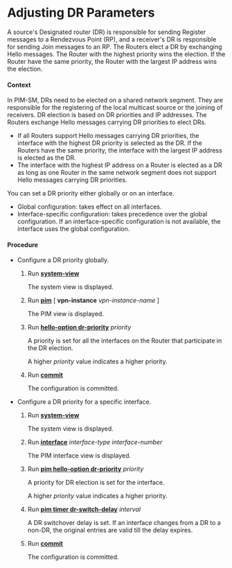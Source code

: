 Adjusting DR Parameters
=======================

A source's Designated router (DR) is responsible for sending Register messages to a Rendezvous Point (RP), and a receiver's DR is responsible for sending Join messages to an RP. The Routers elect a DR by exchanging Hello messages. The Router with the highest priority wins the election. If the Router have the same priority, the Router with the largest IP address wins the election.

#### Context

In PIM-SM, DRs need to be elected on a shared network segment. They are responsible for the registering of the local multicast source or the joining of receivers. DR election is based on DR priorities and IP addresses. The Routers exchange Hello messages carrying DR priorities to elect DRs.

* If all Routers support Hello messages carrying DR priorities, the interface with the highest DR priority is selected as the DR. If the Routers have the same priority, the interface with the largest IP address is elected as the DR.
* The interface with the highest IP address on a Router is elected as a DR as long as one Router in the same network segment does not support Hello messages carrying DR priorities.

You can set a DR priority either globally or on an interface.

* Global configuration: takes effect on all interfaces.
* Interface-specific configuration: takes precedence over the global configuration. If an interface-specific configuration is not available, the interface uses the global configuration.

#### Procedure

* Configure a DR priority globally.
  1. Run [**system-view**](cmdqueryname=system-view)
     
     
     
     The system view is displayed.
  2. Run [**pim**](cmdqueryname=pim) [ **vpn-instance** *vpn-instance-name* ]
     
     
     
     The PIM view is displayed.
  3. Run [**hello-option dr-priority**](cmdqueryname=hello-option+dr-priority) *priority*
     
     
     
     A priority is set for all the interfaces on the Router that participate in the DR election.
     
     A higher *priority* value indicates a higher priority.
  4. Run [**commit**](cmdqueryname=commit)
     
     
     
     The configuration is committed.
* Configure a DR priority for a specific interface.
  1. Run [**system-view**](cmdqueryname=system-view)
     
     
     
     The system view is displayed.
  2. Run [**interface**](cmdqueryname=interface) *interface-type* *interface-number*
     
     
     
     The PIM interface view is displayed.
  3. Run [**pim hello-option dr-priority**](cmdqueryname=pim+hello-option+dr-priority) *priority*
     
     
     
     A priority for DR election is set for the interface.
     
     A higher *priority* value indicates a higher priority.
  4. Run [**pim timer dr-switch-delay**](cmdqueryname=pim+timer+dr-switch-delay) *interval*
     
     
     
     A DR switchover delay is set. If an interface changes from a DR to a non-DR, the original entries are valid till the delay expires.
  5. Run [**commit**](cmdqueryname=commit)
     
     
     
     The configuration is committed.
